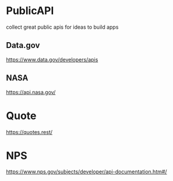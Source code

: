 # PublicAPI
collect great public apis for ideas to build apps


## Data.gov
https://www.data.gov/developers/apis

## NASA
https://api.nasa.gov/

# Quote
https://quotes.rest/

# NPS
https://www.nps.gov/subjects/developer/api-documentation.htm#/

